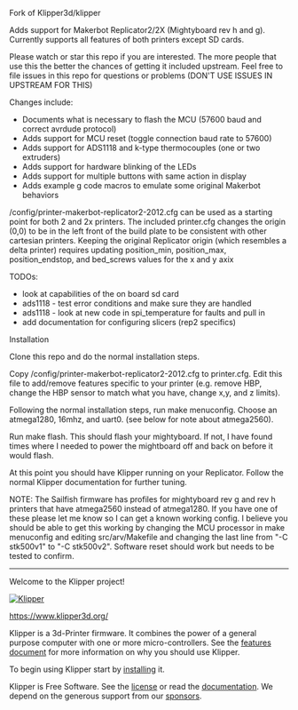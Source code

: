 Fork of Klipper3d/klipper

Adds support for Makerbot Replicator2/2X (Mightyboard rev h and g). 
Currently supports all features of both printers except SD cards. 

Please watch or star this repo if you are interested.  The more
people that use this the better the chances of getting it included
upstream.  Feel free to file issues in this repo for questions or
problems (DON'T USE ISSUES IN UPSTREAM FOR THIS)

Changes include:
* Documents what is necessary to flash the MCU (57600 baud and correct 
    avrdude protocol)
* Adds support for MCU reset (toggle connection baud rate to 57600)
* Adds support for ADS1118 and k-type thermocouples (one or two extruders)
* Adds support for hardware blinking of the LEDs
* Adds support for multiple buttons with same action in display
* Adds example g code macros to emulate some original Makerbot behaviors

/config/printer-makerbot-replicator2-2012.cfg can be used as a starting point 
for both 2 and 2x printers.  The included printer.cfg changes the origin
(0,0) to be in the left front of the build plate to be consistent with other 
cartesian printers.  Keeping the original Replicator origin (which resembles
a delta printer) requires updating position_min, position_max,
position_endstop, and bed_screws values for the x and y axix

TODOs:
* look at capabilities of the on board sd card
* ads1118 - test error conditions and make sure they are handled
* ads1118 - look at new code in spi_temperature for faults and pull in
* add documentation for configuring slicers (rep2 specifics)

Installation

Clone this repo and do the normal installation steps.

Copy /config/printer-makerbot-replicator2-2012.cfg to printer.cfg.  Edit this
file to add/remove features specific to your printer (e.g. remove HBP,
change the HBP sensor to match what you have, change x,y, and z limits).

Following the normal installation steps, run make menuconfig.  Choose 
an atmega1280, 16mhz, and uart0.  (see below for note about atmega2560).

Run make flash.  This should flash your mightyboard.  If not, I have
found times where I needed to power the mightboard off and back on
before it would flash.

At this point you should have Klipper running on your Replicator.
Follow the normal Klipper documentation for further tuning.

NOTE:  The Sailfish firmware has profiles for mightyboard rev g and rev
h printers that have atmega2560 instead of atmega1280.  If you have
one of these please let me know so I can get a known working config.
I believe you should be able to get this working by changing the MCU
processor in make menuconfig and editing src/arv/Makefile and changing
the last line from "-C stk500v1" to "-C stk500v2".  Software reset
should work but needs to be tested to confirm.

*************************************************************************
Welcome to the Klipper project!

[![Klipper](docs/img/klipper-logo-small.png)](https://www.klipper3d.org/)

https://www.klipper3d.org/

Klipper is a 3d-Printer firmware. It combines the power of a general
purpose computer with one or more micro-controllers. See the
[features document](https://www.klipper3d.org/Features.html) for more
information on why you should use Klipper.

To begin using Klipper start by
[installing](https://www.klipper3d.org/Installation.html) it.

Klipper is Free Software. See the [license](COPYING) or read the
[documentation](https://www.klipper3d.org/Overview.html). We depend on
the generous support from our
[sponsors](https://www.klipper3d.org/Sponsors.html).
